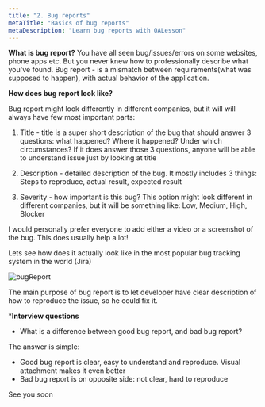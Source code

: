 ```yaml
---
title: "2. Bug reports"
metaTitle: "Basics of bug reports"
metaDescription: "Learn bug reports with QALesson"
---
```


**What is bug report?**
You have all seen bug/issues/errors on some websites, phone apps etc. But you never knew how to professionally describe what you've found.
    Bug report - is a mismatch between requirements(what was supposed to happen), with actual behavior of the application.

**How does bug report look like?**

Bug report might look differently in different companies, but it will will always have few most important parts:

1. Title - title is a super short description of the bug that should answer 3 questions: what happened? Where it happened? Under which circumstances?
If it does answer those 3 questions, anyone will be able to understand issue just by looking at title

2. Description - detailed description of the bug. It mostly includes 3 things: Steps to reproduce, actual result, expected result

3. Severity - how important is this bug? This option might look different in different companies, but it will be something like: Low, Medium, High, Blocker

I would personally prefer everyone to add either a video or a screenshot of the bug. This does usually help a lot!

Lets see how does it actually look like in the most popular bug tracking system in the world (Jira)

![bugReport](https://user-images.githubusercontent.com/33443927/74620501-39c6f480-50ee-11ea-88df-6e7d18572aee.png)

The main purpose of bug report is to let developer have clear description of how to reproduce the issue, so he could fix it.


***Interview questions**
- What is a difference between good bug report, and bad bug report?

The answer is simple:
- Good bug report is clear, easy to understand and reproduce. Visual attachment makes it even better
- Bad bug report is on opposite side: not clear, hard to reproduce

See you soon